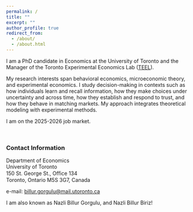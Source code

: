 ```yaml
---
permalink: /
title: ""
excerpt: ""
author_profile: true
redirect_from: 
  - /about/
  - /about.html
---
```

I am a PhD candidate in Economics at the University of Toronto and the Manager of the Toronto Experimental Economics Lab ([TEEL](https://teel.economics.utoronto.ca)).

My research interests span behavioral economics, microeconomic theory, and experimental economics. I study decision-making in contexts such as how individuals learn and recall information, how they make choices under uncertainty and across time, how they establish and respond to trust, and how they behave in matching markets. My approach integrates theoretical modeling with experimental methods.

I am on the 2025-2026 job market.

<br>


### Contact Information
Department of Economics\
University of Toronto\
150 St. George St., Oﬃce 134\
Toronto, Ontario
M5S 3G7, Canada

e-mail: [billur.gorgulu@mail.utoronto.ca](billur.gorgulu@mail.utoronto.ca) 

I am also known as Nazli Billur Gorgulu, and Nazli Billur Biriz!












